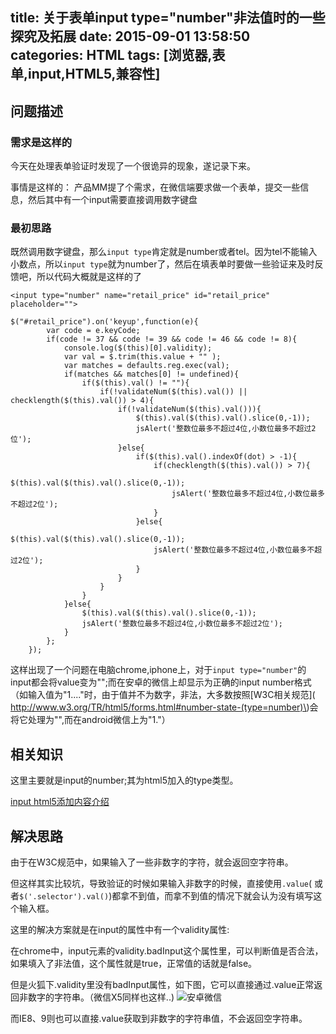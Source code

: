 title: 关于表单input type="number"非法值时的一些探究及拓展
date: 2015-09-01 13:58:50
categories: HTML
tags: [浏览器,表单,input,HTML5,兼容性]
---

## 问题描述

### 需求是这样的

今天在处理表单验证时发现了一个很诡异的现象，遂记录下来。

事情是这样的：
产品MM提了个需求，在微信端要求做一个表单，提交一些信息，然后其中有一个input需要直接调用数字键盘

### 最初思路

既然调用数字键盘，那么`input type`肯定就是number或者tel。因为tel不能输入小数点，所以`input type`就为number了，然后在填表单时要做一些验证来及时反馈吧，所以代码大概就是这样的了

	<input type="number" name="retail_price" id="retail_price" placeholder="">
	
	$("#retail_price").on('keyup',function(e){
            var code = e.keyCode;
            if(code != 37 && code != 39 && code != 46 && code != 8){
                console.log($(this)[0].validity);
                var val = $.trim(this.value + "" );
                var matches = defaults.reg.exec(val);
                if(matches && matches[0] != undefined){
                    if($(this).val() != ""){
                        if(!validateNum($(this).val()) || checklength($(this).val()) > 4){
                            if(!validateNum($(this).val())){
                                $(this).val($(this).val().slice(0,-1));
                                jsAlert('整数位最多不超过4位,小数位最多不超过2位');
                            }else{
                                if($(this).val().indexOf(dot) > -1){
                                    if(checklength($(this).val()) > 7){
                                        $(this).val($(this).val().slice(0,-1));
                                        jsAlert('整数位最多不超过4位,小数位最多不超过2位');
                                    }
                                }else{
                                    $(this).val($(this).val().slice(0,-1));
                                    jsAlert('整数位最多不超过4位,小数位最多不超过2位');
                                }
                            }
                        }
                    }
                }else{
                    $(this).val($(this).val().slice(0,-1));
                    jsAlert('整数位最多不超过4位,小数位最多不超过2位');
                }
            };
        });
        
这样出现了一个问题在电脑chrome,iphone上，对于`input type="number"`的input都会将value变为"";而在安卓的微信上却显示为正确的input number格式（如输入值为"1...."时，由于值并不为数字，非法，大多数按照[W3C相关规范]( http://www.w3.org/TR/html5/forms.html#number-state-(type=number)\)会将它处理为"",而在android微信上为"1."）


## 相关知识

这里主要就是input的number;其为html5加入的type类型。

[input html5添加内容介绍](http://www.w3school.com.cn/html5/html_5_form_input_types.asp)

## 解决思路

   由于在W3C规范中，如果输入了一些非数字的字符，就会返回空字符串。

   但这样其实比较坑，导致验证的时候如果输入非数字的时候，直接使用`.value`( 或者`$('.selector').val()`)都拿不到值，而拿不到值的情况下就会认为没有填写这个输入框。
	
   这里的解决方案就是在input的属性中有一个validity属性:
   
   在chrome中，input元素的validity.badInput这个属性里，可以判断值是否合法，如果填入了非法值，这个属性就是true，正常值的话就是false。

   但是火狐下.validity里没有badInput属性，如下图，它可以直接通过.value正常返回非数字的字符串。（微信X5同样也这样..)
   ![安卓微信](http://qcyoung.qiniudn.com/qcyoung/type-number非法值的一些探究及拓展/安卓微信，valid对象有的属性.png)

   而IE8、9则也可以直接.value获取到非数字的字符串值，不会返回空字符串。
   
